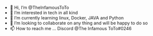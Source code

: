 - 👋 Hi, I’m @TheInfamousToTo
- 👀 I’m interested in tech in all kind
- 🌱 I’m currently learning linux, Docker, JAVA and Python
- 💞️ I’m looking to collaborate on any thing and will be happy to do  so
- 📫 How to reach me ... Discord @The Infamous ToTo#0246

<!---
TheInfamousToTo/TheInfamousToTo is a ✨ special ✨ repository because its `README.md` (this file) appears on your GitHub profile.
You can click the Preview link to take a look at your changes.
--->
